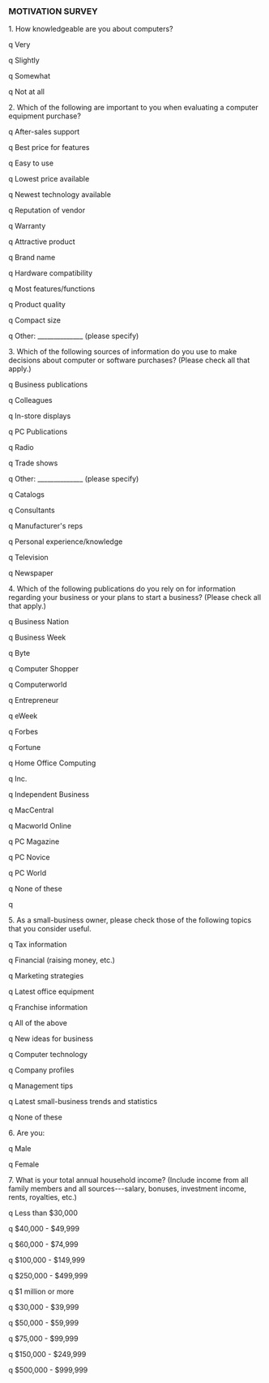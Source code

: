 ### MOTIVATION SURVEY

1\. How knowledgeable are you about computers?

q Very

q Slightly

q Somewhat

q Not at all

2\. Which of the following are important to you when evaluating a
computer equipment purchase?

q After-sales support

q Best price for features

q Easy to use

q Lowest price available

q Newest technology available

q Reputation of vendor

q Warranty

q Attractive product

q Brand name

q Hardware compatibility

q Most features/functions

q Product quality

q Compact size

q Other: \_\_\_\_\_\_\_\_\_\_\_\_\_\_ (please specify)

3\. Which of the following sources of information do you use to make
decisions about computer or software purchases? (Please check all that
apply.)

q Business publications

q Colleagues

q In-store displays

q PC Publications

q Radio

q Trade shows

q Other: \_\_\_\_\_\_\_\_\_\_\_\_\_\_ (please specify)

q Catalogs

q Consultants

q Manufacturer\'s reps

q Personal experience/knowledge

q Television

q Newspaper

4\. Which of the following publications do you rely on for information
regarding your business or your plans to start a business? (Please check
all that apply.)

q Business Nation

q Business Week

q Byte

q Computer Shopper

q Computerworld

q Entrepreneur

q eWeek

q Forbes

q Fortune

q Home Office Computing

q Inc.

q Independent Business

q MacCentral

q Macworld Online

q PC Magazine

q PC Novice

q PC World

q None of these

q

5\. As a small-business owner, please check those of the following
topics that you consider useful.

q Tax information

q Financial (raising money, etc.)

q Marketing strategies

q Latest office equipment

q Franchise information

q All of the above

q New ideas for business

q Computer technology

q Company profiles

q Management tips

q Latest small-business trends and statistics

q None of these

6\. Are you:

q Male

q Female

7\. What is your total annual household income? (Include income from all
family members and all sources---salary, bonuses, investment income,
rents, royalties, etc.)

q Less than \$30,000

q \$40,000 - \$49,999

q \$60,000 - \$74,999

q \$100,000 - \$149,999

q \$250,000 - \$499,999

q \$1 million or more

q \$30,000 - \$39,999

q \$50,000 - \$59,999

q \$75,000 - \$99,999

q \$150,000 - \$249,999

q \$500,000 - \$999,999
